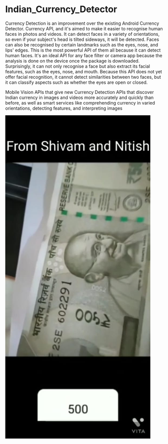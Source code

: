 # Indian_Currency_Detector


Currency Detection is an improvement over the existing Android Currency Detector. Currency API, and it's aimed to make it easier to recognise human faces in photos and videos. It can detect faces in a variety of orientations, so even if your subject's head is tilted sideways, it will be detected. Faces can also be recognised by certain landmarks such as the eyes, nose, and lips' edges. This is the most powerful API of them all because it can detect human faces. It's an ideal API for any face filter or camera app because the analysis is done on the device once the package is downloaded. Surprisingly, it can not only recognise a face but also extract its facial features, such as the eyes, nose, and mouth. Because this API does not yet offer facial recognition, it cannot detect similarities between two faces, but it can classify aspects such as whether the eyes are open or closed.

Mobile Vision APIs that give new Currency Detection APIs that discover Indian currency in images and videos more accurately and quickly than before, as well as smart services like comprehending currency in varied orientations, detecting features, and interpreting images 


![alt text](https://github.com/shivammaniharsahu/Indian_Currency_Detector/blob/master/sample_images/4.jpeg)

